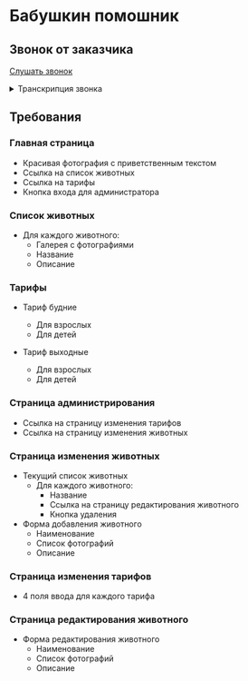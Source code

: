 # Бабушкин помошник

## Звонок от заказчика

[Слушать звонок](https://drive.google.com/file/d/1rY8d-On1wKinH4uDloK0DqV52EVNapMd/view?usp=sharing)

<details>
<summary>Транскрипция звонка</summary>
<p>
Здравствуйте! Меня зовут Зинаида. Я продвинутая пенсионерка. 
Мне посоветовали вас,сказали что у вас доброе сердце и вы разбираетесь в этих современных технологиях. 
Я не отстаю от молодежи и обожаю мемы. У меня есть целая коллекция смешных картинок с надписями.
Не подумайте что я не серьезная старушка, еще у меня есть картинки с рецептами солений и инструкции по вязке носков.
Пролема в том что я стала плохо видеть, а отказываться от компьютера не хочу.
Я хочу страничку,которая бы помогла мне и другим членам моего старческого клуба с нашим хобби.

Нужна возможность загружать картинку и хранить ее, распознавать на ней текст и воспроизводить то, что на ней написано.
У меня на компьютере много картинок, вот ссылка на часть из них: https://drive.google.com/file/d/1VdmwM6B3lF3iiV4P9de0rLgivft6-q1_/view?usp=sharing

Еще я боюсь все поломать и мне бы было удобно еслибы мой внучек имел расширенные права доступа и мог просматривать картинки которые я загружала.
Так как я не поинмаю всех мемов,

Целую вас дочки и сыночки! До свидания!
</p>
</details>

## Требования

### Главная страница

* Красивая фотография с приветственным текстом
* Ссылка на список животных
* Ссылка на тарифы
* Кнопка входа для администратора

### Список животных

* Для каждого животного:
  * Галерея с фотографиями
  * Название
  * Описание

### Тарифы

* Тариф будние
  * Для взрослых
  * Для детей

* Тариф выходные
  * Для взрослых
  * Для детей

### Страница администрирования

* Ссылка на страницу изменения тарифов
* Ссылка на страницу изменения животных

### Страница изменения животных

* Текущий список животных
  * Для каждого животного:
    * Название
    * Ссылка на страницу редактирования животного
    * Кнопка удаления
* Форма добавления животного
  * Наименование
  * Список фотографий
  * Описание

### Страница изменения тарифов

* 4 поля ввода для каждого тарифа

### Страница редактирования животного

* Форма редактирования животного
  * Наименование
  * Список фотографий
  * Описание
